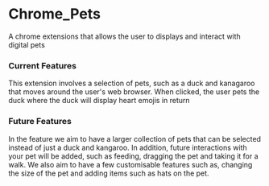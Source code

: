 # Chrome_Pets
A chrome extensions that allows the user to displays and interact with digital pets

### Current Features ###
This extension involves a selection of pets, such as a duck and kanagaroo that moves around the user's web browser. When clicked, the user pets the duck where the duck will display heart emojis in return

### Future Features ###
In the feature we aim to have a larger collection of pets that can be selected instead of just a duck and kangaroo. In addition, future interactions with your pet will be added, such as feeding, dragging the pet and taking it for a walk. We also aim to have a few customisable features such as, changing the size of the pet and adding items such as hats on the pet.
